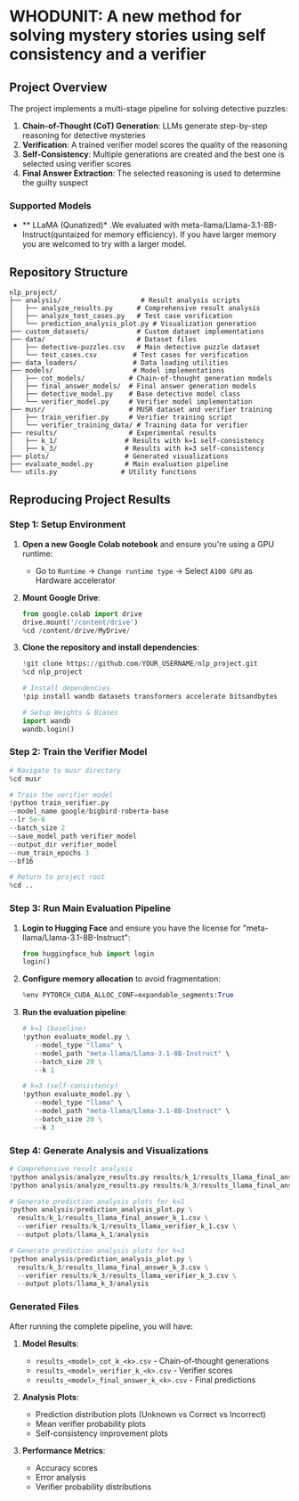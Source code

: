 # WHODUNIT: A new method for solving mystery stories using self consistency and a verifier

## Project Overview

The project implements a multi-stage pipeline for solving detective puzzles:

1. **Chain-of-Thought (CoT) Generation**: LLMs generate step-by-step reasoning for detective mysteries
2. **Verification**: A trained verifier model scores the quality of the reasoning 
3. **Self-Consistency**: Multiple generations are created and the best one is selected using verifier scores
4. **Final Answer Extraction**: The selected reasoning is used to determine the guilty suspect

### Supported Models
- ** LLaMA (Qunatized)* .We evaluated with meta-llama/Llama-3.1-8B-Instruct(quntaized for memory efficiency). If you have larger memory you are welcomed to try with a larger model.

## Repository Structure

```
nlp_project/
├── analysis/                    # Result analysis scripts
│   ├── analyze_results.py      # Comprehensive result analysis
│   ├── analyze_test_cases.py   # Test case verification
│   └── prediction_analysis_plot.py # Visualization generation
├── custom_datasets/            # Custom dataset implementations
├── data/                       # Dataset files
│   ├── detective-puzzles.csv   # Main detective puzzle dataset
│   └── test_cases.csv         # Test cases for verification
├── data_loaders/              # Data loading utilities
├── models/                    # Model implementations
│   ├── cot_models/           # Chain-of-thought generation models
│   ├── final_answer_models/  # Final answer generation models
│   ├── detective_model.py    # Base detective model class
│   └── verifier_model.py     # Verifier model implementation
├── musr/                     # MUSR dataset and verifier training
│   ├── train_verifier.py     # Verifier training script
│   └── verifier_training_data/ # Training data for verifier
├── results/                  # Experimental results
│   ├── k_1/                 # Results with k=1 self-consistency
│   ├── k_3/                 # Results with k=3 self-consistency
├── plots/                   # Generated visualizations
├── evaluate_model.py        # Main evaluation pipeline
└── utils.py                # Utility functions
```

## Reproducing Project Results

### Step 1: Setup Environment

1. **Open a new Google Colab notebook** and ensure you're using a GPU runtime:
   - Go to `Runtime` → `Change runtime type` → Select `A100 GPU` as Hardware accelerator

2. **Mount Google Drive**:
   ```python
   from google.colab import drive
   drive.mount('/content/drive')
   %cd /content/drive/MyDrive/
   ```

3. **Clone the repository and install dependencies**:
   ```python
   !git clone https://github.com/YOUR_USERNAME/nlp_project.git
   %cd nlp_project
   
   # Install dependencies
   !pip install wandb datasets transformers accelerate bitsandbytes

   # Setup Weights & Biases
   import wandb
   wandb.login()  
   ```

### Step 2: Train the Verifier Model

```python
# Navigate to musr directory
%cd musr

# Train the verifier model
!python train_verifier.py 
--model_name google/bigbird-roberta-base 
--lr 5e-6 
--batch_size 2 
--save_model_path verifier_model 
--output_dir verifier_model 
--num_train_epochs 3 
--bf16

# Return to project root
%cd ..
```

### Step 3: Run Main Evaluation Pipeline

1. **Login to Hugging Face** and ensure you have the license for "meta-llama/Llama-3.1-8B-Instruct":
   ```python
   from huggingface_hub import login
   login() 
   ```

2. **Configure memory allocation** to avoid fragmentation:
   ```python
   %env PYTORCH_CUDA_ALLOC_CONF=expandable_segments:True
   ```

3. **Run the evaluation pipeline**:
   ```python
   # k=1 (baseline)
   !python evaluate_model.py \
      --model_type "llama" \
      --model_path "meta-llama/Llama-3.1-8B-Instruct" \
      --batch_size 20 \
      --k 1

   # k=3 (self-consistency)
   !python evaluate_model.py \
      --model_type "llama" \
      --model_path "meta-llama/Llama-3.1-8B-Instruct" \
      --batch_size 20 \
      --k 3
   ```

### Step 4: Generate Analysis and Visualizations

```python
# Comprehensive result analysis
!python analysis/analyze_results.py results/k_1/results_llama_final_answer_k_1.csv --model-name "LLaMA k=1"
!python analysis/analyze_results.py results/k_3/results_llama_final_answer_k_3.csv --model-name "LLaMA k=3"

# Generate prediction analysis plots for k=1
!python analysis/prediction_analysis_plot.py \
  results/k_1/results_llama_final_answer_k_1.csv \
  --verifier results/k_1/results_llama_verifier_k_1.csv \
  --output plots/llama_k_1/analysis

# Generate prediction analysis plots for k=3
!python analysis/prediction_analysis_plot.py \
  results/k_3/results_llama_final_answer_k_3.csv \
  --verifier results/k_3/results_llama_verifier_k_3.csv \
  --output plots/llama_k_3/analysis
```

### Generated Files

After running the complete pipeline, you will have:

1. **Model Results**: 
   - `results_<model>_cot_k_<k>.csv` - Chain-of-thought generations
   - `results_<model>_verifier_k_<k>.csv` - Verifier scores  
   - `results_<model>_final_answer_k_<k>.csv` - Final predictions

2. **Analysis Plots**:
   - Prediction distribution plots (Unknown vs Correct vs Incorrect)
   - Mean verifier probability plots
   - Self-consistency improvement plots

3. **Performance Metrics**:
   - Accuracy scores
   - Error analysis
   - Verifier probability distributions
